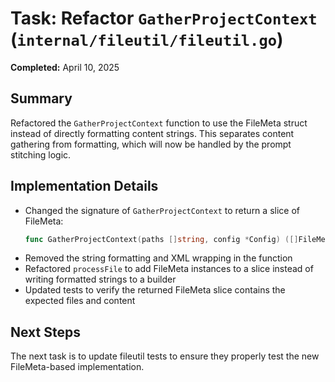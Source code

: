 # Task: Refactor `GatherProjectContext` (`internal/fileutil/fileutil.go`)

**Completed:** April 10, 2025

## Summary
Refactored the `GatherProjectContext` function to use the FileMeta struct instead of directly formatting content strings. This separates content gathering from formatting, which will now be handled by the prompt stitching logic.

## Implementation Details
- Changed the signature of `GatherProjectContext` to return a slice of FileMeta:
  ```go
  func GatherProjectContext(paths []string, config *Config) ([]FileMeta, int, error)
  ```
- Removed the string formatting and XML wrapping in the function
- Refactored `processFile` to add FileMeta instances to a slice instead of writing formatted strings to a builder
- Updated tests to verify the returned FileMeta slice contains the expected files and content

## Next Steps
The next task is to update fileutil tests to ensure they properly test the new FileMeta-based implementation.